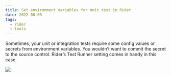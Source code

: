 ```yaml
---
title: Set environment variables for unit test in Rider
date: 2022-08-05
tags:
  - rider
  - tools
---
```


Sometimes, your unit or integration tests require some config values or secrets from environment variables. You wouldn’t want to commit the secret to the source control. Rider’s Test Runner setting comes in handy in this case. 

![](https://s3.us-west-2.amazonaws.com/secure.notion-static.com/687ba543-3467-4d3d-be40-8a1349a41e45/Untitled.png?X-Amz-Algorithm=AWS4-HMAC-SHA256&X-Amz-Content-Sha256=UNSIGNED-PAYLOAD&X-Amz-Credential=AKIAT73L2G45EIPT3X45%2F20230406%2Fus-west-2%2Fs3%2Faws4_request&X-Amz-Date=20230406T012850Z&X-Amz-Expires=3600&X-Amz-Signature=1dbf36acacce780a39fc1955c0dd50b7e8a7d45ddb8146e9dcaf8e3244c4fe50&X-Amz-SignedHeaders=host&x-id=GetObject)

